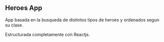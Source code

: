 ## Heroes App

App basada en la busqueda de distintos tipos de heroes y ordenados segun su clase.

Estructurada completamente con Reactjs.
